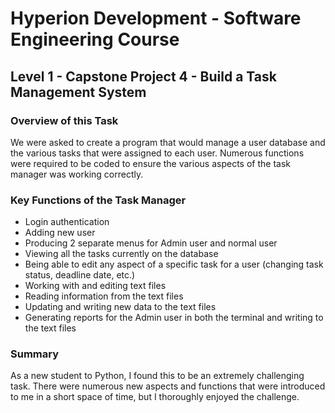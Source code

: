 # Hyperion Development - Software Engineering Course
## Level 1 - Capstone Project 4 - Build a Task Management System

### Overview of this Task

We were asked to create a program that would manage a user database and the various tasks that were assigned to each user. Numerous functions were required to be coded to ensure the various aspects of the task manager was working correctly.

### Key Functions of the Task Manager

* Login authentication
* Adding new user
* Producing 2 separate menus for Admin user and normal user
* Viewing all the tasks currently on the database
* Being able to edit any aspect of a specific task for a user (changing task status, deadline date, etc.)
* Working with and editing text files
* Reading information from the text files
* Updating and writing new data to the text files
* Generating reports for the Admin user in both the terminal and writing to the text files

### Summary

As a new student to Python, I found this to be an extremely challenging task. There were numerous new aspects and functions that were introduced to me in a short space of time, but I thoroughly enjoyed the challenge.






